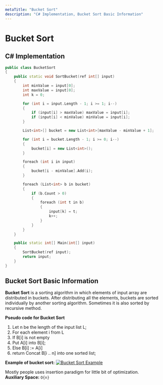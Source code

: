 ```yaml
---
metaTitle: "Bucket Sort"
description: "C# Implementation, Bucket Sort Basic Information"
---
```


# Bucket Sort



## C# Implementation


```cpp
public class BucketSort
{
    public static void SortBucket(ref int[] input)
    {
        int minValue = input[0];
        int maxValue = input[0];
        int k = 0;

        for (int i = input.Length - 1; i >= 1; i--)
        {
            if (input[i] > maxValue) maxValue = input[i];
            if (input[i] < minValue) minValue = input[i];
        }

        List<int>[] bucket = new List<int>[maxValue - minValue + 1];

        for (int i = bucket.Length - 1; i >= 0; i--)
        {
            bucket[i] = new List<int>();
        }

        foreach (int i in input)
        {
            bucket[i - minValue].Add(i);
        }

        foreach (List<int> b in bucket)
        {
            if (b.Count > 0)
            {
                foreach (int t in b)
                {
                    input[k] = t;
                    k++;
                }
            }
        }
    }

    public static int[] Main(int[] input)
    {
        SortBucket(ref input);
        return input;
    }
}

```



## Bucket Sort Basic Information


**Bucket Sort** is a sorting algorithm in which elements of input array are distributed in buckets. After distributing all the elements, buckets are sorted individually by another sorting algorithm. Sometimes it is also sorted by recursive method.

**Pseudo code for Bucket Sort**

1. Let n be the length of the input list L;
1. For each element i from L
1. If B[i] is not empty
1. Put A[i] into B[i];
1. Else B[i] := A[i]
1. return Concat B[i .. n] into one sorted list;

**Example of bucket sort:**
[<img src="http://i.stack.imgur.com/3I54p.png" alt="Bucket Sort Example" />](http://i.stack.imgur.com/3I54p.png)

Mostly people uses insertion paradigm for little bit of optimization.<br>
**Auxiliary Space:** `O{n}`

